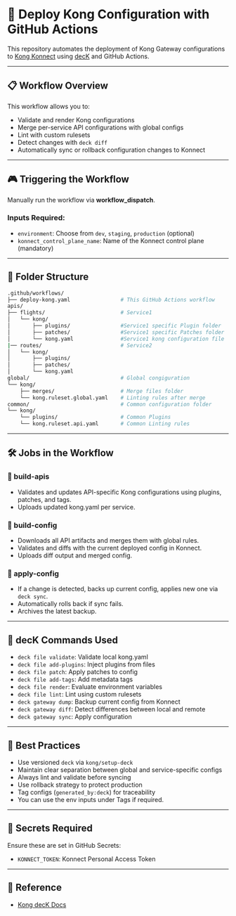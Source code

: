 # 🚀 Deploy Kong Configuration with GitHub Actions

This repository automates the deployment of Kong Gateway configurations to [Kong Konnect](https://konnect.konghq.com) using [decK](https://docs.konghq.com/deck/) and GitHub Actions.

---

## 📋 Workflow Overview

This workflow allows you to:

- Validate and render Kong configurations
- Merge per-service API configurations with global configs
- Lint with custom rulesets
- Detect changes with `deck diff`
- Automatically sync or rollback configuration changes to Konnect

---

## 🎮 Triggering the Workflow

Manually run the workflow via **workflow_dispatch**.

### Inputs Required:
- `environment`: Choose from `dev`, `staging`, `production` (optional)
- `konnect_control_plane_name`: Name of the Konnect control plane (mandatory)

---

## 🧱 Folder Structure

```bash
.github/workflows/
├── deploy-kong.yaml                # This GitHub Actions workflow
apis/
├── flights/                        # Service1
│   └── kong/
│       ├── plugins/                #Service1 specific Plugin folder
│       ├── patches/                #Service1 specific Patches folder
│       └── kong.yaml               #Service1 kong configuration file
|── routes/                         # Service2
│   └── kong/
│       ├── plugins/
│       ├── patches/
│       └── kong.yaml
global/                             # Global congiguration
└── kong/
    ├── merges/                     # Merge files folder
    └── kong.ruleset.global.yaml    # Linting rules after merge
common/                             # Common configuration folder
└── kong/
    └── plugins/                    # Common Plugins
    └── kong.ruleset.api.yaml       # Common Linting rules
```

---

## 🛠 Jobs in the Workflow

### 🔧 build-apis
- Validates and updates API-specific Kong configurations using plugins, patches, and tags.
- Uploads updated kong.yaml per service.

### 🧩 build-config
- Downloads all API artifacts and merges them with global rules.
- Validates and diffs with the current deployed config in Konnect.
- Uploads diff output and merged config.

### 🚀 apply-config
- If a change is detected, backs up current config, applies new one via `deck sync`.
- Automatically rolls back if sync fails.
- Archives the latest backup.

---

## 🧪 decK Commands Used

- `deck file validate`: Validate local kong.yaml
- `deck file add-plugins`: Inject plugins from files
- `deck file patch`: Apply patches to config
- `deck file add-tags`: Add metadata tags
- `deck file render`: Evaluate environment variables
- `deck file lint`: Lint using custom rulesets
- `deck gateway dump`: Backup current config from Konnect
- `deck gateway diff`: Detect differences between local and remote
- `deck gateway sync`: Apply configuration

---

## 🧠 Best Practices

- Use versioned `deck` via `kong/setup-deck`
- Maintain clear separation between global and service-specific configs
- Always lint and validate before syncing
- Use rollback strategy to protect production
- Tag configs (`generated_by:deck`) for traceability
- You can use the env inputs under Tags if required.

---

## 🔐 Secrets Required

Ensure these are set in GitHub Secrets:
- `KONNECT_TOKEN`: Konnect Personal Access Token

---

## 📎 Reference
- [Kong decK Docs](https://docs.konghq.com/deck/)


